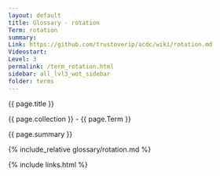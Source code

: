 ```yaml
---
layout: default
title: Glossary - rotation
Term: rotation
summary: 
Link: https://github.com/trustoverip/acdc/wiki/rotation.md
Videostart: 
Level: 3
permalink: /term_rotation.html
sidebar: all_lvl3_wot_sidebar
folder: terms
---
```


{{ page.title }}

{{ page.collection }} - {{ page.Term }}

   {{ page.summary }}

{% include_relative glossary/rotation.md %}

 {% include links.html %} 

